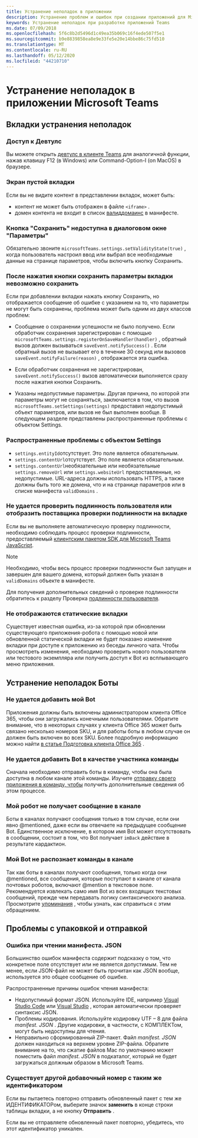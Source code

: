 ```yaml
---
title: Устранение неполадок в приложении
description: Устранение проблем и ошибок при создании приложений для Microsoft Teams
keywords: Устранение неполадок при разработке приложений Teams
ms.date: 07/09/2018
ms.openlocfilehash: 5f6c8b2d5496d1c49ea35b069c16f4ede507f5e1
ms.sourcegitcommit: b9e8839858ea8e9e33fe5e20e14bbe86c75fd510
ms.translationtype: MT
ms.contentlocale: ru-RU
ms.lasthandoff: 05/12/2020
ms.locfileid: "44210710"
---
```

# <a name="troubleshoot-your-microsoft-teams-app"></a>Устранение неполадок в приложении Microsoft Teams

## <a name="troubleshooting-tabs"></a>Вкладки устранения неполадок

### <a name="accessing-the-devtools"></a>Доступ к Девтулс

Вы можете открыть [девтулс в клиенте Teams](~/tabs/how-to/developer-tools.md) для аналогичной функции, нажав клавишу F12 (в Windows) или Command-Option-I (on MacOS) в браузере.

### <a name="blank-tab-screen"></a>Экран пустой вкладки

Если вы не видите контент в представлении вкладок, может быть:

* контент не может быть отображен в файле `<iframe>` .
* домен контента не входит в список [валиддомаинс](~/resources/schema/manifest-schema.md#validdomains) в манифесте.

### <a name="the-save-button-isnt-enabled-on-the-settings-dialog"></a>Кнопка "Сохранить" недоступна в диалоговом окне "Параметры"

Обязательно звоните `microsoftTeams.settings.setValidityState(true)` , когда пользователь настроил ввод или выбрал все необходимые данные на странице параметров, чтобы включить кнопку Сохранить.

### <a name="after-selecting-the-save-button-the-tab-settings-cannot-be-saved"></a>После нажатия кнопки сохранить параметры вкладки невозможно сохранить

Если при добавлении вкладки нажать кнопку Сохранить, но отображается сообщение об ошибке с указанием на то, что параметры не могут быть сохранены, проблема может быть одним из двух классов проблем:

* Сообщение о сохранении успешности не было получено. Если обработчик сохранения зарегистрирован с помощью `microsoftTeams.settings.registerOnSaveHandler(handler)` , обратный вызов должен вызываться `saveEvent.notifySuccess()` . Если обратный вызов не вызывает его в течение 30 секунд или вызовов `saveEvent.notifyFailure(reason)` , отображается эта ошибка.

* Если обработчик сохранения не зарегистрирован, `saveEvent.notifySuccess()` вызов автоматически выполняется сразу после нажатия кнопки Сохранить.

* Указаны недопустимые параметры. Другая причина, по которой эти параметры могут не сохраняться, заключается в том, что вызов `microsoftTeams.setSettings(settings)` предоставил недопустимый объект параметров, или вызов не был выполнен вообще. В следующем разделе представлены распространенные проблемы с объектом Settings.

### <a name="common-problems-with-the-settings-object"></a>Распространенные проблемы с объектом Settings

* `settings.entityId`отсутствует. Это поле является обязательным.
* `settings.contentUrl`отсутствует. Это поле является обязательным.
* `settings.contentUrl`необязательные или необязательные `settings.removeUrl` или `settings.websiteUrl` предоставленные, но недопустимые. URL-адреса должны использовать HTTPS, а также должны быть того же домена, что и на странице параметров или в списке манифеста `validDomains` .

### <a name="cant-authenticate-the-user-or-display-your-auth-provider-in-your-tab"></a>Не удается проверить подлинность пользователя или отобразить поставщика проверки подлинности на вкладке

Если вы не выполняете автоматическую проверку подлинности, необходимо соблюдать процесс проверки подлинности, предоставляемый [клиентским пакетом SDK для Microsoft Teams JavaScript](/javascript/api/overview/msteams-client.md).

> [!NOTE]
>Необходимо, чтобы весь процесс проверки подлинности был запущен и завершен для вашего домена, который должен быть указан в `validDomains` объекте в манифесте.

Для получения дополнительных сведений о проверке подлинности обратитесь к разделу Проверка [подлинности пользователя](~/concepts/authentication/authentication.md).

### <a name="static-tabs-not-showing-up"></a>Не отображаются статические вкладки

Существует известная ошибка, из-за которой при обновлении существующего приложения-робота с помощью новой или обновленной статической вкладки не будет показано изменение вкладки при доступе к приложению из беседы личного чата.  Чтобы просмотреть изменения, необходимо проверить нового пользователя или тестового экземпляра или получить доступ к Bot из всплывающего меню приложения.

## <a name="troubleshooting-bots"></a>Устранение неполадок Боты

### <a name="cant-add-my-bot"></a>Не удается добавить мой Bot

Приложения должны быть включены администратором клиента Office 365, чтобы они загружались конечными пользователями. Обратите внимание, что в некоторых случаях у клиента Office 365 может быть связано несколько номеров SKU, и для работы боты в любом случае он должен быть включен во всех SKU. Более подробную информацию можно найти [в статье Подготовка клиента Office 365](~/concepts/build-and-test/prepare-your-o365-tenant.md) .

### <a name="cant-add-bot-as-a-member-of-a-team"></a>Не удается добавить Bot в качестве участника команды

Сначала необходимо отправить боты в команду, чтобы она была доступна в любом канале этой команды. Изучите [отправку своего приложения в команду, чтобы](~/concepts/deploy-and-publish/apps-upload.md) получить дополнительные сведения об этом процессе.

### <a name="my-bot-doesnt-get-my-message-in-a-channel"></a>Мой робот не получает сообщение в канале

Боты в каналах получают сообщения только в том случае, если они явно @mentioned, даже если вы отвечаете на предыдущее сообщение Bot. Единственное исключение, в котором имя Bot может отсутствовать в сообщении, состоит в том, что Bot получает `imBack` действие в результате кардактион.

### <a name="my-bot-doesnt-understand-my-commands-when-in-a-channel"></a>Мой Bot не распознает команды в канале

Так как боты в каналах получают сообщения, только когда они @mentioned, все сообщения, которые поступают в канале от канала почтовых роботов, включают @mention в текстовое поле. Рекомендуется извлекать само имя Bot из всех входящих текстовых сообщений, прежде чем передавать логику синтаксического анализа. Просмотрите [упоминания](../bots/how-to/conversations/channel-and-group-conversations.md#working-with-mentions) , чтобы узнать, как справиться с этим обращением.

## <a name="issues-with-packaging-and-uploading"></a>Проблемы с упаковкой и отправкой

### <a name="error-while-reading-manifestjson"></a>Ошибка при чтении манифеста. JSON

Большинство ошибок манифеста содержит подсказку о том, что конкретное поле отсутствует или не является допустимым. Тем не менее, если JSON-файл не может быть прочитан как JSON вообще, используется это общее сообщение об ошибке.

Распространенные причины ошибок чтения манифеста:

* Недопустимый формат JSON. Используйте IDE, например [Visual Studio Code](https://code.visualstudio.com) или [Visual Studio](https://www.visualstudio.com/vs/) , которая автоматически проверяет синтаксис JSON.
* Проблемы кодирования. Используйте кодировку UTF – 8 для файла *manifest. JSON* . Другие кодировки, в частности, с КОМПЛЕКТом, могут быть недоступны для чтения.
* Неправильно сформированный ZIP-пакет. Файл *manifest. JSON* должен находиться на верхнем уровне ZIP-файла. Обратите внимание на то, что сжатие файлов Mac по умолчанию может поместить файл *manifest. JSON* в подкаталог, который не будет загружаться должным образом в Microsoft Teams.

### <a name="another-extension-with-same-id-exists"></a>Существует другой добавочный номер с таким же идентификатором

Если вы пытаетесь повторно отправить обновленный пакет с тем же ИДЕНТИФИКАТОРом, выберите значок **заменить** в конце строки таблицы вкладки, а не кнопку **Отправить** .

Если вы не отправляете обновленный пакет повторно, убедитесь, что этот идентификатор уникален.

